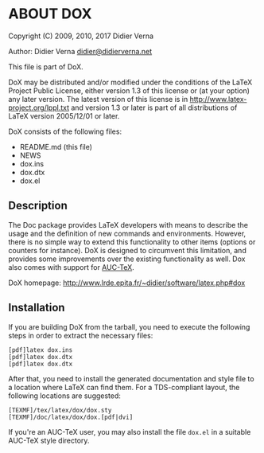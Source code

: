 ABOUT DOX
=========

Copyright (C) 2009, 2010, 2017 Didier Verna

Author: Didier Verna <didier@didierverna.net>

This file is part of DoX.

DoX may be distributed and/or modified under the conditions of the LaTeX
Project Public License, either version 1.3 of this license or (at your option)
any later version.  The latest version of this license is in
http://www.latex-project.org/lppl.txt and version 1.3 or later is part of all
distributions of LaTeX version 2005/12/01 or later.

DoX consists of the following files:

- README.md (this file)
- NEWS
- dox.ins
- dox.dtx
- dox.el


Description
-----------

The Doc package provides LaTeX developers with means to describe the usage and
the definition of new commands and environments. However, there is no simple
way to extend this functionality to other items (options or counters for
instance). DoX is designed to circumvent this limitation, and provides some
improvements over the existing functionality as well. Dox also comes with
support for [AUC-TeX](https://www.gnu.org/software/auctex/).

DoX homepage: http://www.lrde.epita.fr/~didier/software/latex.php#dox


Installation
------------
If you are building DoX from the tarball, you need to execute the following
steps in order to extract the necessary files:

	[pdf]latex dox.ins
	[pdf]latex dox.dtx
	[pdf]latex dox.dtx

After that, you need to install the generated documentation and style file to
a location where LaTeX can find them. For a TDS-compliant layout, the
following locations are suggested:

	[TEXMF]/tex/latex/dox/dox.sty
	[TEXMF]/doc/latex/dox/dox.[pdf|dvi]

If you're an AUC-TeX user, you may also install the file `dox.el` in a
suitable AUC-TeX style directory.

